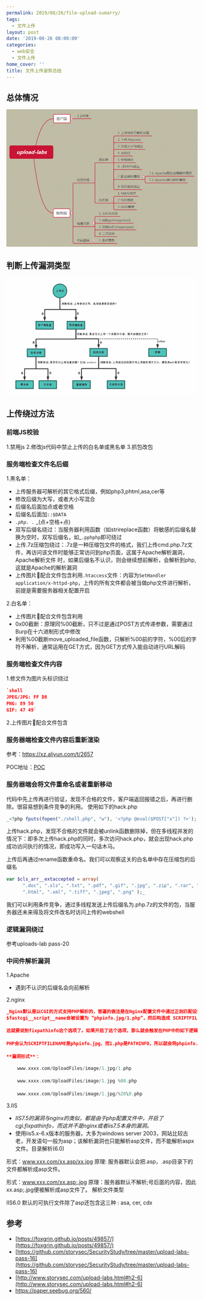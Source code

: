```yaml
---
permalink: 2019/08/26/file-upload-sumarry/
tags:
  - 文件上传
layout: post
date: '2019-08-26 08:00:00'
categories:
  - web安全
  - 文件上传
home_cover: ''
title: 文件上传姿势总结
---
```


## 总体情况


![suITm38H5xWY6wJ.png](../post_images/1c3c4d70b2c122a31fa4aa03b1db8459.png)


## 判断上传漏洞类型


![ryIfTbvDO6FnzS2.png](../post_images/955dc2aa09727569d92f0e6e77c71b14.png)


## 上传绕过方法


### 前端JS校验


1.禁用js
2.修改js代码中禁止上传的白名单或黑名单
3.抓包改包


### 服务端检查文件名后缀


1.黑名单：
- 上传服务器可解析的其它格式后缀，例如php3,phtml,asa,cer等
- 修改后缀为大写，或者大小写混合
- 后缀名后面加点或者空格
- 后缀名后面加`::$DATA`
- _`.php. .`_ _(点+空格+点)
- 双写后缀名绕过：当服务器利用函数（如strireplace函数）将敏感的后缀名替换为空时，双写后缀名，如_`.pphphp`即可绕过
- 上传.7z压缩包绕过：.7z是一种压缩包文件的格式，我们上传cmd.php.7z文件，再访问该文件时能够正常访问到php页面，这属于Apache解析漏洞，Apache解析文件              时，如果后缀名不认识，则会继续想前解析，会解析到php,这就是Apache的解析漏洞
- 上传图片🐎配合文件包含利用`.htaccess`文件：内容为`SetHandler application/x-httpd-php`，上传的所有文件都会被当做php文件进行解析，前提是需要服务器相关配置开启


2.白名单：
- 上传图片🐎配合文件包含利用
- 0x00截断：原理同%00截断，只不过是通过POST方式传递参数，需要通过Burp在十六进制形式中修改
- 利用%00截断move_uploaded_file函数，只解析%00前的字符，%00后的字符不解析，通常运用在GET方式，因为GET方式传入能自动进行URL解码


### 服务端检查文件内容


1.修文件为图片头标识绕过


```json
`shell
JPEG/JPG: FF D8
PNG: 89 50
GIF: 47 49`


```


2.上传图片🐎配合文件包含


### 服务器端检查文件内容后重新渲染


参考：https://xz.aliyun.com/t/2657


POC地址：[POC](https://github.com/storysec/SecurityStudy/tree/master/upload-labs-pass-16)


### 服务器端会将文件重命名或者重新移动


代码中先上传再进行验证，发现不合格的文件，客户端返回报错之后，再进行删除。很容易想到条件竞争的利用。
使用如下的hack.php


```php
_<?php fputs(fopen("./shell.php", "w"), '<?php @eval($POST["x"]) ?>'); ?>_

```


上传hack.php，发现不合格的文件就会被unlink函数删除掉，但在多线程并发的情况下：即多次上传hack.php的同时，多次访问hack.php，就会出现hack.php成功访问执行的情况，即成功写入一句话木马。


上传后再通过rename函数重命名。我们可以观察这关的白名单中存在压缩包的后缀名


```php
var $cls_arr__extaccepted = array(
      ".doc", ".xls", ".txt", ".pdf", ".gif", ".jpg", ".zip", ".rar", ".7z",".ppt",
      ".html", ".xml", ".tiff", ".jpeg", ".png" );_

```


我们可以利用条件竞争，通过多线程发送上传后缀名为.php.7z的文件的包，当服务器还未来得及将文件改名时访问上传的webshell


### 逻辑漏洞绕过


参考uploads-lab  pass-20


### 中间件解析漏洞


1.Apache
- 遇到不认识的后缀名会向前解析


2.nginx


```json
_Nginx默认是以CGI的方式支持PHP解析的，普遍的做法是在Nginx配置文件中通过正则匹配设置 SCRIPTFILENAME。当访问 www.xx.com/phpinfo.jpg/1.php这个URL时，
$fastcgi__script__name会被设置为 “phpinfo.jpg/1.php”，然后构造成 SCRIPTFILENAME传递给PHP CGI，但是PHP为什么会接受这样的参数，并将phpinfo.jpg作为PHP文件解析呢?

这就要说到fixpathinfo这个选项了。如果开启了这个选项，那么就会触发在PHP中的如下逻辑：

PHP会认为SCRIPTFILENAME是phpinfo.jpg，而1.php是PATHINFO，所以就会将phpinfo.jpg作为PHP文件来解析了_

**漏洞形式**：

```


```php
    www.xxxx.com/UploadFiles/image/1.jpg/1.php

    www.xxxx.com/UploadFiles/image/1.jpg %00.php

    www.xxxx.com/UploadFiles/image/1.jpg/%20\0.php

```


3.IIS

- _IIS7.5的漏洞与nginx的类似，都是由于php配置文件中，开启了 cgi.fixpathinfo，而这并不是nginx或者iis7.5本身的漏洞。_
- 使用iis5.x-6.x版本的服务器，大多为windows server 2003，网站比较古老，开发语句一般为asp；该解析漏洞也只能解析asp文件，而不能解析aspx文件。目录解析(6.0)

形式：www.xxx.com/xx.asp/xx.jpg 原理: 服务器默认会把.asp，.asp目录下的文件都解析成asp文件。


形式：www.xxx.com/xx.asp;.jpg 原理：服务器默认不解析;号后面的内容，因此xx.asp;.jpg便被解析成asp文件了。 解析文件类型


IIS6.0 默认的可执行文件除了asp还包含这三种 : asa, cer, cdx


## 参考

- [https://foxgrin.github.io/posts/49857/](https://foxgrin.github.io/posts/49857/)
- [https://github.com/storysec/SecurityStudy/tree/master/upload-labs-pass-16](https://github.com/storysec/SecurityStudy/tree/master/upload-labs-pass-16)
- [http://www.storysec.com/upload-labs.html#h2-6](http://www.storysec.com/upload-labs.html#h2-6)
- https://paper.seebug.org/560/
